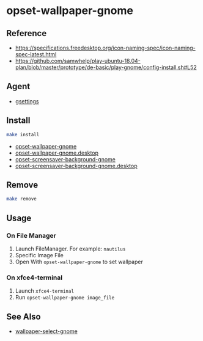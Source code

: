 
# opset-wallpaper-gnome


## Reference

* https://specifications.freedesktop.org/icon-naming-spec/icon-naming-spec-latest.html
* https://github.com/samwhelp/play-ubuntu-18.04-plan/blob/master/prototype/de-basic/play-gnome/config-install.sh#L52

## Agent

* [gsettings](http://manpages.ubuntu.com/manpages/focal/man1/gsettings.1.html)


## Install

``` sh
make install
```

* [opset-wallpaper-gnome](opset-wallpaper-gnome)
* [opset-wallpaper-gnome.desktop](opset-wallpaper-gnome.desktop)
* [opset-screensaver-background-gnome](opset-screensaver-background-gnome)
* [opset-screensaver-background-gnome.desktop](opset-screensaver-background-gnome.desktop)

## Remove

``` sh
make remove
```

## Usage

### On File Manager

1. Launch FileManager. For example: `nautilus`
2. Specific Image File
3. Open With `opset-wallpaper-gnome` to set wallpaper

### On xfce4-terminal

1. Launch `xfce4-terminal`
2. Run `opset-wallpaper-gnome image_file`


## See Also

* [wallpaper-select-gnome](https://github.com/samwhelp/note-about-fzf/tree/gh-pages/_demo/project/wallpaper-select/wallpaper-select-gnome)
